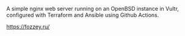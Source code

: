 A simple nginx web server running on an OpenBSD instance in Vultr, configured with Terraform and Ansible using Github Actions.

https://fozzey.ru/
